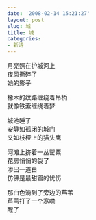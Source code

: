 ```yaml
---
date: '2008-02-14 15:21:27'
layout: post
slug: 城
title: 城
categories:
- 新诗
---
```

月亮照在护城河上  
夜风撕碎了  
她的影子

橡木的纹路缠绕着吊桥  
就像铁索缠绕着梦

城池睡了  
安静如孤闭的城门  
又如枝桠上的猫头鹰  

河滩上挤着一丛罂粟  
花房悄悄的裂了  
渗出一道白  
仿佛是最甜蜜的忧伤

那白色淌到了旁边的芦苇  
芦苇打了一个寒噤  
醒了
